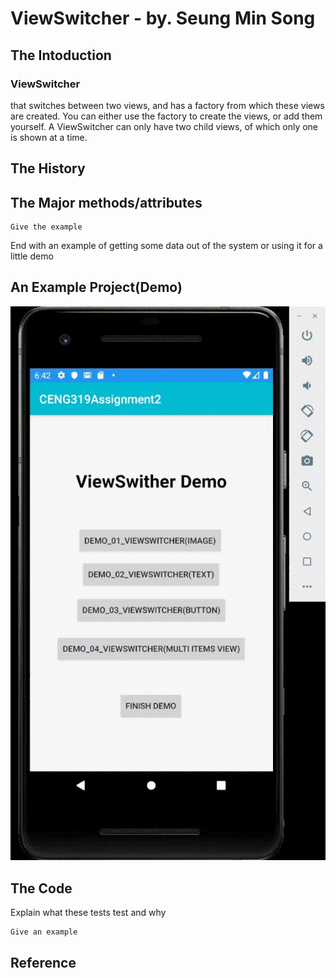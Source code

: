 
# ViewSwitcher - by. Seung Min Song
## The Intoduction

<h3>ViewSwitcher</h3> that switches between two views, and has a factory from which these views are created. You can either use the factory to create the views, or add them yourself. A ViewSwitcher can only have two child views, of which only one is shown at a time.


## The History


## The Major methods/attributes

```
Give the example
```

End with an example of getting some data out of the system or using it for a little demo

## An Example Project(Demo)

[![Watch the video](https://github.com/SeungMin-Song/CENG319A2/blob/master/ForREADME.md/ViewSwitcher_Demo.jpg)](https://github.com/SeungMin-Song/CENG319A2/blob/master/ForREADME.md/ViewSwitcher_Demo.gif)
  
## The Code

Explain what these tests test and why

```
Give an example
```

## Reference
